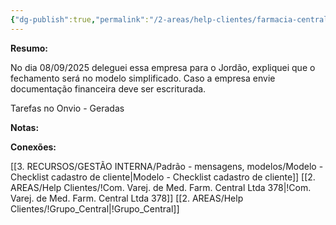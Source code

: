 ```yaml
---
{"dg-publish":true,"permalink":"/2-areas/help-clientes/farmacia-central-comercio-436/","dgPassFrontmatter":true,"created":"2025-07-01T13:56:31.480-03:00","updated":"2025-09-08T15:44:39.741-03:00"}
---
```


**Resumo:**

No dia 08/09/2025 deleguei essa empresa para o Jordão, expliquei que o fechamento será no modelo simplificado. Caso a empresa envie documentação financeira deve ser escriturada.

Tarefas no Onvio - Geradas


**Notas:**




**Conexões:**

[[3. RECURSOS/GESTÃO INTERNA/Padrão - mensagens, modelos/Modelo - Checklist cadastro de cliente\|Modelo - Checklist cadastro de cliente]]
[[2. AREAS/Help Clientes/!Com. Varej. de Med. Farm. Central Ltda 378\|!Com. Varej. de Med. Farm. Central Ltda 378]]
[[2. AREAS/Help Clientes/!Grupo_Central\|!Grupo_Central]]